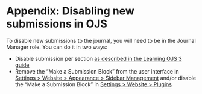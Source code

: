 # Appendix: Disabling new submissions in OJS

To disable new submissions to the journal, you will need to be in the Journal Manager role. You can do it in two ways:

- Disable submission per section [as described in the Learning OJS 3 guide](https://docs.pkp.sfu.ca/learning-ojs/en/journal-setup#create-section)
- Remove the “Make a Submission Block” from the user interface in [Settings > Website > Appearance > Sidebar Management](https://docs.pkp.sfu.ca/learning-ojs/en/settings-website#appearance) and/or disable the “Make a Submission Block” in [Settings > Website > Plugins](https://docs.pkp.sfu.ca/learning-ojs/en/settings-website#installed-plugins)